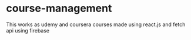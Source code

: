 # course-management
This works as udemy and coursera courses made using react.js and fetch api using firebase
